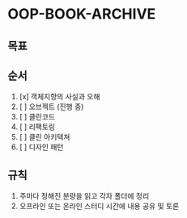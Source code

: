 # OOP-BOOK-ARCHIVE

## 목표

## 순서
1. [x] 객체지향의 사실과 오해
2. [ ] 오브젝트 (진행 중)
3. [ ] 클린코드
4. [ ] 리팩토링
5. [ ] 클린 아키텍쳐
6. [ ] 디자인 패턴

## 규칙
1. 주마다 정해진 분량을 읽고 각자 폴더에 정리
2. 오프라인 또는 온라인 스터디 시간에 내용 공유 및 토론
